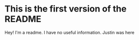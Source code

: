 This is the first version of the README
=======================================

Hey! I'm a readme. I have no useful information.
Justin was here

